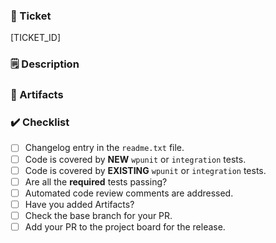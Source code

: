 ### 🎫 Ticket

[TICKET_ID]
<!-- Ticket ID, if there's any put it between brackets -->

### 🗒️ Description

<!--
Please describe what you have changed or added
What types of changes does your code introduce?
Bug fix (non-breaking change which fixes an issue)
New feature (non-breaking change which adds functionality)
Include any important information for reviewers
-->

### 🎥 Artifacts <!-- if applicable-->
<!-- 🎥 screencast(s) or 📷 screenshot(s) -->

### ✔️ Checklist
- [ ] Changelog entry in the `readme.txt` file.
- [ ] Code is covered by **NEW** `wpunit` or `integration` tests.
- [ ] Code is covered by **EXISTING** `wpunit` or `integration` tests.
- [ ] Are all the **required** tests passing?
- [ ] Automated code review comments are addressed.
- [ ] Have you added Artifacts?
- [ ] Check the base branch for your PR.
- [ ] Add your PR to the project board for the release.